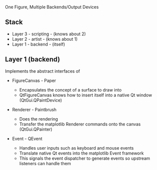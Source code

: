 
One Figure, Multiple Backends/Output Devices

## Stack

* Layer 3 - scripting - (knows about 2)
* Layer 2 - artist  - (knows about 1)
* Layer 1 - backend - (itself)

## Layer 1 (backend)

Implements the abstract interfaces of 

* FigureCanvas - Paper
  * Encapsulates the concept of a surface to draw into
  * QtFigureCanvas knows how to insert itself into a native Qt window (QtGui.QPaintDevice)

* Renderer - Paintbrush
  * Does the rendering
  * Transfer the matplotlib Renderer commands onto the canvas (QtGui.QPainter)

* Event - QEvent
  * Handles user inputs such as keyboard and mouse events
  * Translate native Qt events into the matplotlib Event framework
  * This signals the event dispatcher to generate events so upstream listeners can handle them

